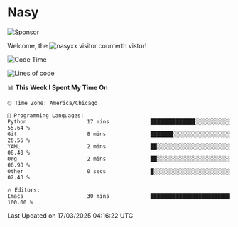 # Nasy

<!--
<p align="center">
<img height="200" src="https://github-readme-stats.vercel.app/api?username=nasyxx&count_private=true&show_icons=true&theme=dracula&include_all_commits=true"/>
<img height="200" src="https://github-readme-stats.vercel.app/api/top-langs/?username=nasyxx&theme=dracula&hide=html,jupyter+notebook&count_private=true&show_icons=true"/>
</p>

  
----------------
-->

![Sponsor](https://img.shields.io/static/v1.svg?label=Sponsor&message=%E2%9D%A4&logo=GitHub&style=flat&color=pink)
 
Welcome, the ![nasyxx visitor counter](https://count.getloli.com/get/@nasyxx?theme=rule34)th vistor!
 
<!--START_SECTION:waka-->
![Code Time](http://img.shields.io/badge/Code%20Time-4%2C739%20hrs%2038%20mins-blue)

![Lines of code](https://img.shields.io/badge/From%20Hello%20World%20I%27ve%20Written-6.3%20million%20lines%20of%20code-blue)

📊 **This Week I Spent My Time On** 

```text
🕑︎ Time Zone: America/Chicago

💬 Programming Languages: 
Python                   17 mins             ██████████████░░░░░░░░░░░   55.64 % 
Git                      8 mins              ███████░░░░░░░░░░░░░░░░░░   26.55 % 
YAML                     2 mins              ██░░░░░░░░░░░░░░░░░░░░░░░   08.40 % 
Org                      2 mins              ██░░░░░░░░░░░░░░░░░░░░░░░   06.98 % 
Other                    0 secs              █░░░░░░░░░░░░░░░░░░░░░░░░   02.43 % 

🔥 Editors: 
Emacs                    30 mins             █████████████████████████   100.00 % 
```


 Last Updated on 17/03/2025 04:16:22 UTC
<!--END_SECTION:waka-->

<!-- ![visitors](https://visitor-badge.laobi.icu/badge?page_id=nasyxx.nasyxx) -->
